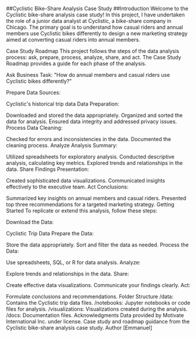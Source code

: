 ##Cyclistic Bike-Share Analysis Case Study
##Introduction
Welcome to the Cyclistic bike-share analysis case study! In this project, I have undertaken the role of a junior data analyst at Cyclistic, a bike-share company in Chicago. The primary goal is to understand how casual riders and annual members use Cyclistic bikes differently to design a new marketing strategy aimed at converting casual riders into annual members.

Case Study Roadmap
This project follows the steps of the data analysis process: ask, prepare, process, analyze, share, and act. The Case Study Roadmap provides a guide for each phase of the analysis.

Ask
Business Task:
"How do annual members and casual riders use Cyclistic bikes differently?"

Prepare
Data Sources:

Cyclistic's historical trip data
Data Preparation:

Downloaded and stored the data appropriately.
Organized and sorted the data for analysis.
Ensured data integrity and addressed privacy issues.
Process
Data Cleaning:

Checked for errors and inconsistencies in the data.
Documented the cleaning process.
Analyze
Analysis Summary:

Utilized spreadsheets for exploratory analysis.
Conducted descriptive analysis, calculating key metrics.
Explored trends and relationships in the data.
Share
Findings Presentation:

Created sophisticated data visualizations.
Communicated insights effectively to the executive team.
Act
Conclusions:

Summarized key insights on annual members and casual riders.
Presented top three recommendations for a targeted marketing strategy.
Getting Started
To replicate or extend this analysis, follow these steps:

Download the Data:

Cyclistic Trip Data
Prepare the Data:

Store the data appropriately.
Sort and filter the data as needed.
Process the Data:

Use spreadsheets, SQL, or R for data analysis.
Analyze:

Explore trends and relationships in the data.
Share:

Create effective data visualizations.
Communicate your findings clearly.
Act:

Formulate conclusions and recommendations.
Folder Structure
/data: Contains the Cyclistic trip data files.
/notebooks: Jupyter notebooks or code files for analysis.
/visualizations: Visualizations created during the analysis.
/docs: Documentation files.
Acknowledgments
Data provided by Motivate International Inc. under license.
Case study and roadmap guidance from the Cyclistic bike-share analysis case study.
Author
[Emmanuel]
